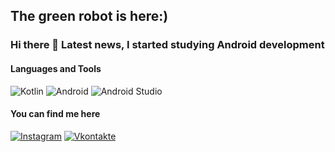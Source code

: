 ## The green robot is here:)
### Hi there 👋 Latest news, I started studying Android development

#### Languages and Tools
![Kotlin](https://img.shields.io/badge/-Kotlin-000000?style=for-the-badge&logo=kotlin)
![Android](https://img.shields.io/badge/-Android-090909?style=for-the-badge&logo=android)
![Android Studio](https://img.shields.io/badge/-Android_Studio-000000?style=for-the-badge&logo=androidstudio)

#### You can find me here
[![Instagram](https://img.shields.io/badge/-Instagram-000000?style=for-the-badge&logo=instagram)](https://www.instagram.com/zfrfm/)
[![Vkontakte](https://img.shields.io/badge/-VKontakte-000000?style=for-the-badge&logo=Vk)](https://vk.com/zfrfm)
